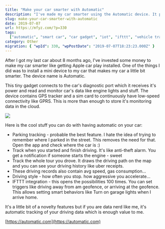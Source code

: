 ```yaml
---
title: "Make your car smarter with Automatic"
description: "I've made my car smarter using the Automatic device. It plugs into the diagnostic port and offers features like parking tracking, trip logging, driving style analysis, and IFTTT integration."
slug: make-your-car-smarter-with-automatic
date: 2019-07-07
url: https://mfyz.com/?p=330
tags:
  ["automatic", "smart car", "car gadget", "iot", "ifttt", "vehicle tracking"]
category: Other
migration: { "wpId": 330, "wpPostDate": "2019-07-07T18:23:23.000Z" }
---
```


After I got my last car about 8 months ago, I've invested some money to make my car smarter like getting Apple car play installed. One of the things I did was to install a mini device to my car that makes my car a little bit smarter. The device name is Automatic.

This tiny gadget connects to the car's diagnostic port which it receives it's power and read and monitor car's data like engine lights and stuff. The device contains GPS tracker and a sim card to continuously have low-speed connectivity like GPRS. This is more than enough to store it's monitoring data in the cloud.

![](/images/archive/en/2019/07/automatic-car.jpg)

Here is the cool stuff you can do with having automatic on your car:

- Parking tracking - probable the best feature. I hate the idea of trying to remember where I parked in the street. This removes the need for that. Open the app and check where the car is :)
- Track when you started and finish driving. It's like anti-theft alarm. You get a notification if someone starts the engine - sweet
- Track the whole tour you drove. It draws the driving path on the map and you can see your driving history like uber receipts.
- These driving records also contain avg speed, gas consumption...
- Driving style - how often you stop. how aggressive you accelerate...
- IFTTT integration - this opens the possibilities 100 times. You can set triggers like driving away from am geofence, or arriving at the geofence. This allows setting smart behaviors like Turn on garage lights when I arrive home.

It's a little bit of a novelty features but if you are data nerd like me, it's automatic tracking of your driving data which is enough value to me.

[https://automatic.com](https://automatic.com)

